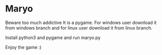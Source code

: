# Maryo
Beware too much addictive
It is a pygame. For windows user download it from windows branch and for linux user download it from linux branch.

Install python3 and pygame and run maryo.py

Enjoy the game :)
